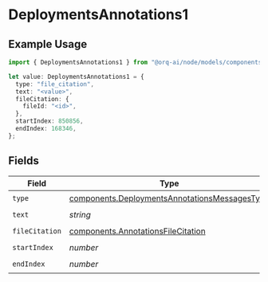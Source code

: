 # DeploymentsAnnotations1

## Example Usage

```typescript
import { DeploymentsAnnotations1 } from "@orq-ai/node/models/components";

let value: DeploymentsAnnotations1 = {
  type: "file_citation",
  text: "<value>",
  fileCitation: {
    fileId: "<id>",
  },
  startIndex: 850856,
  endIndex: 168346,
};
```

## Fields

| Field                                                                                                          | Type                                                                                                           | Required                                                                                                       | Description                                                                                                    |
| -------------------------------------------------------------------------------------------------------------- | -------------------------------------------------------------------------------------------------------------- | -------------------------------------------------------------------------------------------------------------- | -------------------------------------------------------------------------------------------------------------- |
| `type`                                                                                                         | [components.DeploymentsAnnotationsMessagesType](../../models/components/deploymentsannotationsmessagestype.md) | :heavy_check_mark:                                                                                             | N/A                                                                                                            |
| `text`                                                                                                         | *string*                                                                                                       | :heavy_check_mark:                                                                                             | N/A                                                                                                            |
| `fileCitation`                                                                                                 | [components.AnnotationsFileCitation](../../models/components/annotationsfilecitation.md)                       | :heavy_check_mark:                                                                                             | N/A                                                                                                            |
| `startIndex`                                                                                                   | *number*                                                                                                       | :heavy_check_mark:                                                                                             | N/A                                                                                                            |
| `endIndex`                                                                                                     | *number*                                                                                                       | :heavy_check_mark:                                                                                             | N/A                                                                                                            |